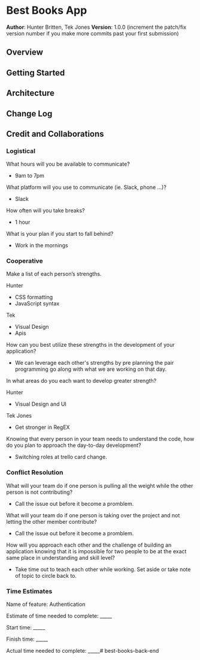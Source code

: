 # Best Books App

**Author**: Hunter Britten, Tek Jones
**Version**: 1.0.0 (increment the patch/fix version number if you make more commits past your first submission)

## Overview
<!-- Provide a high level overview of what this application is and why you are building it, beyond the fact that it's an assignment for this class. (i.e. What's your problem domain?) -->

## Getting Started
<!-- What are the steps that a user must take in order to build this app on their own machine and get it running? -->

## Architecture
<!-- Provide a detailed description of the application design. What technologies (languages, libraries, etc) you're using, and any other relevant design information. -->

## Change Log
<!-- Use this area to document the iterative changes made to your application as each feature is successfully implemented. Use time stamps. Here's an example:

01-01-2001 4:59pm - Application now has a fully-functional express server, with a GET route for the location resource. -->

## Credit and Collaborations
<!-- Give credit (and a link) to other people or resources that helped you build this application. -->

### Logistical
What hours will you be available to communicate?
- 9am to 7pm

What platform will you use to communicate (ie. Slack, phone …)?
- Slack

How often will you take breaks?
- 1 hour

What is your plan if you start to fall behind?
- Work in the mornings

### Cooperative
Make a list of each person’s strengths.

Hunter
- CSS formatting
- JavaScript syntax

Tek
- Visual Design
- Apis

How can you best utilize these strengths in the development of your application?
- We can leverage each other's strengths by pre planning the pair programming go along with what we are working on that day.

In what areas do you each want to develop greater strength?

Hunter
- Visual Design and UI

Tek Jones
- Get stronger in RegEX

Knowing that every person in your team needs to understand the code, how do you plan to approach the day-to-day development?
- Switching roles at trello card change.

### Conflict Resolution
What will your team do if one person is pulling all the weight while the other person is not contributing?
- Call the issue out before it become a promblem.

What will your team do if one person is taking over the project and not letting the other member contribute?
- Call the issue out before it become a promblem.

How will you approach each other and the challenge of building an application knowing that it is impossible for two people to be at the exact same place in understanding and skill level?
- Take time out to teach each other while working. Set aside or take note of topic to circle back to. 


### Time Estimates

Name of feature: Authentication

Estimate of time needed to complete:  _____

Start time: _____

Finish time: _____

Actual time needed to complete: _____# best-books-back-end
